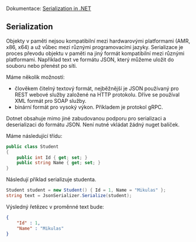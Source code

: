 Dokumentace: [Serialization in .NET](https://learn.microsoft.com/en-us/dotnet/standard/serialization/)

## Serialization

Objekty v paměti nejsou kompatibilní mezi hardwarovými platformami (AMR, x86, x64) a už vůbec mezi různými programovacími jazyky. Serializace je proces převodu objektu v paměti na jiný formát kompatibilní mezi různými platformami. Například text ve formátu JSON, který můžeme uložit do souboru nebo přenést po síti. 

Máme několik možností:

- člověkem čitelný textový formát, nejběžnější je JSON používaný pro REST webové služby založené na HTTP protokolu. Dříve se používal XML formát pro SOAP služby.
- binární formát pro vysoký výkon. Příkladem je protokol gRPC.

Dotnet obsahuje mimo jiné zabudovanou podporu pro serializaci a deserializaci do formátu JSON. Není nutné vkládat žádný nuget balíček.

Máme následující třídu:

```csharp
public class Student
{
    public int Id { get; set; }
    public string Name { get; set; }
}
```

Následují příklad serializuje studenta.


```csharp
Student student = new Student() { Id = 1, Name = "Mikulas" };
string text = JsonSerializer.Serialize(student);
```

Výsledný řetězec v proměnné text bude:
```json
{
    "Id" : 1,
    "Name" : "Mikulas"
}
```

